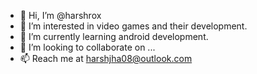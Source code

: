 - 👋 Hi, I’m @harshrox
- 👀 I’m interested in video games and their development.
- 🌱 I’m currently learning android development.
- 💞️ I’m looking to collaborate on ...
- 📫 Reach me at harshjha08@outlook.com

<!---
HarshJha-1/HarshJha-1 is a ✨ special ✨ repository because its `README.md` (this file) appears on your GitHub profile.
You can click the Preview link to take a look at your changes.
--->
